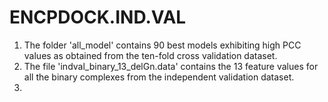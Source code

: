 # ENCPDOCK.IND.VAL

1. The folder 'all_model' contains 90 best models exhibiting high PCC values as obtained from the ten-fold cross validation dataset.    
2. The file 'indval_binary_13_delGn.data' contains the 13 feature values for all the binary complexes from the independent validation dataset.   
3. 
